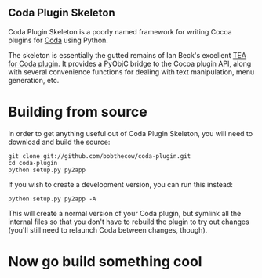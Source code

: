 Coda Plugin Skeleton
--------------------

Coda Plugin Skeleton is a poorly named framework for writing Cocoa plugins for
[Coda][1] using Python.

The skeleton is essentially the gutted remains of Ian Beck's excellent
[TEA for Coda plugin][2]. It provides a PyObjC bridge to the Cocoa plugin API,
along with several convenience functions for dealing with text manipulation,
menu generation, etc.

   [1]: http://panic.com/coda/
   [2]: http://onecrayon.com/tea/coda/

Building from source
====================

In order to get anything useful out of Coda Plugin Skeleton, you will need to
download and build the source:

	git clone git://github.com/bobthecow/coda-plugin.git
	cd coda-plugin
	python setup.py py2app

If you wish to create a development version, you can run this instead:

	python setup.py py2app -A

This will create a normal version of your Coda plugin, but symlink all the
internal files so that you don't have to rebuild the plugin to try out
changes (you'll still need to relaunch Coda between changes, though).

Now go build something cool
===========================